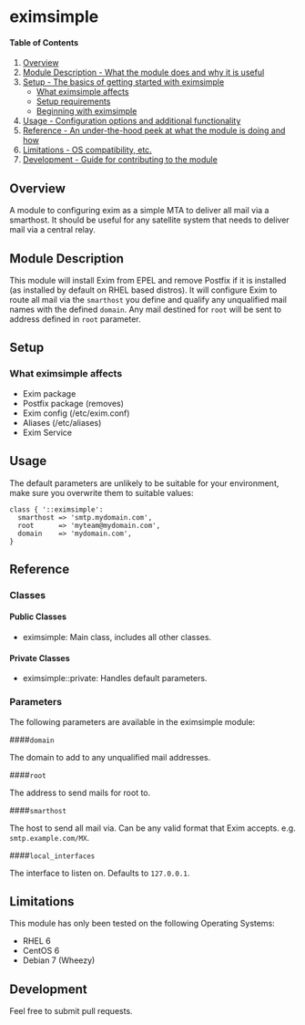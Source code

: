 # eximsimple

#### Table of Contents

1. [Overview](#overview)
2. [Module Description - What the module does and why it is useful](#module-description)
3. [Setup - The basics of getting started with eximsimple](#setup)
    * [What eximsimple affects](#what-eximsimple-affects)
    * [Setup requirements](#setup-requirements)
    * [Beginning with eximsimple](#beginning-with-eximsimple)
4. [Usage - Configuration options and additional functionality](#usage)
5. [Reference - An under-the-hood peek at what the module is doing and how](#reference)
5. [Limitations - OS compatibility, etc.](#limitations)
6. [Development - Guide for contributing to the module](#development)

## Overview

A module to configuring exim as a simple MTA to deliver all mail via a smarthost.
It should be useful for any satellite system that needs to deliver mail via a central relay.

## Module Description

This module will install Exim from EPEL and remove Postfix if it is installed (as installed by default on RHEL based distros).
It will configure Exim to route all mail via the `smarthost` you define and qualify any unqualified mail names with the defined `domain`.
Any mail destined for `root` will be sent to address defined in `root` parameter.

## Setup

### What eximsimple affects

* Exim package
* Postfix package (removes)
* Exim config (/etc/exim.conf)
* Aliases (/etc/aliases)
* Exim Service


## Usage

The default parameters are unlikely to be suitable for your environment, make sure you overwrite them to suitable values:

```
class { '::eximsimple':
  smarthost => 'smtp.mydomain.com',
  root      => 'myteam@mydomain.com',
  domain    => 'mydomain.com',
} 
```

## Reference

### Classes

#### Public Classes

* eximsimple: Main class, includes all other classes.

#### Private Classes

* eximsimple::private: Handles default parameters.

### Parameters

The following parameters are available in the eximsimple module:

####`domain`

The domain to add to any unqualified mail addresses.

####`root`

The address to send mails for root to.

####`smarthost`

The host to send all mail via. Can be any valid format that Exim accepts. e.g. `smtp.example.com/MX`.

####`local_interfaces`

The interface to listen on. Defaults to `127.0.0.1`.

## Limitations

This module has only been tested on the following Operating Systems:
* RHEL 6
* CentOS 6
* Debian 7 (Wheezy)

## Development

Feel free to submit pull requests.

